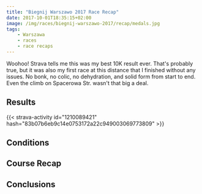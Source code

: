 ```yaml
---
title: "Biegnij Warszawo 2017 Race Recap"
date: 2017-10-01T18:35:15+02:00
image: /img/races/biegnij-warszawo-2017/recap/medals.jpg
tags:
    - Warszawa
    - races
    - race recaps
---
```


Woohoo! Strava tells me this was my best 10K result ever. That's probably true, but it was also my first race at this distance that I finished without any issues. No bonk, no colic, no dehydration, and solid form from start to end. Even the climb on Spacerowa Str. wasn't that big a deal.

<!--more-->

## Results

{{< strava-activity id="1210089421" hash="83b07b6eb9c14e0753172a22c949003069773809" >}}

## Conditions

## Course Recap

## Conclusions
